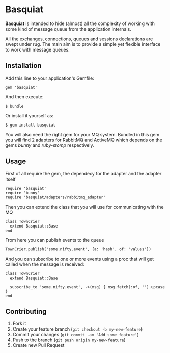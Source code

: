 # Basquiat

**Basquiat** is intended to hide (almost) all the complexity of working with some kind of message queue from the application internals.

All the exchanges, connections, queues and sessions declarations are swept under rug. The main aim is to provide a simple yet flexible interface to work with message queues.

## Installation

Add this line to your application's Gemfile:

    gem 'basquiat'

And then execute:

    $ bundle

Or install it yourself as:

    $ gem install basquiat

You will also need the right gem for your MQ system. Bundled in this gem you will find 2 adapters for RabbitMQ and ActiveMQ which depends on the gems _bunny_ and _ruby-stomp_ respectively.

## Usage

First of all require the gem, the dependecy for the adapter and the adapter itself

    require 'basquiat'
    require 'bunny'
    require 'basquiat/adapters/rabbitmq_adapter'

Then you can extend the class that you will use for communicating with the MQ

    class TownCrier
      extend Basquiat::Base
    end

From here you can publish events to the queue

    TownCrier.publish('some.nifty.event', {a: 'hash', of: 'values'})

And you can subscribe to one or more events using a proc that will get called when the message is received:

    class TownCrier
      extend Basquiat::Base

      subscribe_to 'some.nifty.event', ->(msg) { msg.fetch(:of, '').upcase }
    end
## Contributing

1. Fork it
2. Create your feature branch (`git checkout -b my-new-feature`)
3. Commit your changes (`git commit -am 'Add some feature'`)
4. Push to the branch (`git push origin my-new-feature`)
5. Create new Pull Request
